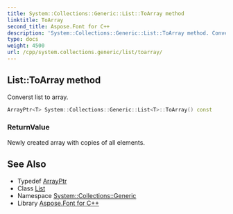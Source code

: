 ```yaml
---
title: System::Collections::Generic::List::ToArray method
linktitle: ToArray
second_title: Aspose.Font for C++
description: 'System::Collections::Generic::List::ToArray method. Converst list to array in C++.'
type: docs
weight: 4500
url: /cpp/system.collections.generic/list/toarray/
---
```

## List::ToArray method


Converst list to array.

```cpp
ArrayPtr<T> System::Collections::Generic::List<T>::ToArray() const
```


### ReturnValue

Newly created array with copies of all elements.

## See Also

* Typedef [ArrayPtr](../../../system/arrayptr/)
* Class [List](../)
* Namespace [System::Collections::Generic](../../)
* Library [Aspose.Font for C++](../../../)
